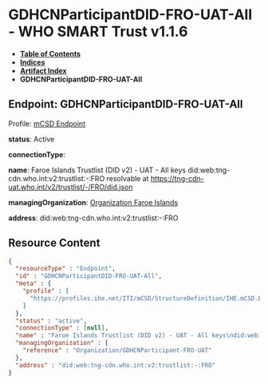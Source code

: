 # GDHCNParticipantDID-FRO-UAT-All - WHO SMART Trust v1.1.6

* [**Table of Contents**](toc.md)
* [**Indices**](indices.md)
* [**Artifact Index**](artifacts.md)
* **GDHCNParticipantDID-FRO-UAT-All**

## Endpoint: GDHCNParticipantDID-FRO-UAT-All

Profile: [mCSD Endpoint](https://profiles.ihe.net/ITI/mCSD/4.0.0/StructureDefinition-IHE.mCSD.Endpoint.html)

**status**: Active

**connectionType**: 

**name**: Faroe Islands Trustlist (DID v2) - UAT - All keys did:web:tng-cdn.who.int:v2:trustlist:-:FRO resolvable at https://tng-cdn-uat.who.int/v2/trustlist/-/FRO/did.json

**managingOrganization**: [Organization Faroe Islands](Organization-GDHCNParticipant-FRO-UAT.md)

**address**: did:web:tng-cdn.who.int:v2:trustlist:-:FRO



## Resource Content

```json
{
  "resourceType" : "Endpoint",
  "id" : "GDHCNParticipantDID-FRO-UAT-All",
  "meta" : {
    "profile" : [
      "https://profiles.ihe.net/ITI/mCSD/StructureDefinition/IHE.mCSD.Endpoint"
    ]
  },
  "status" : "active",
  "connectionType" : [null],
  "name" : "Faroe Islands Trustlist (DID v2) - UAT - All keys\ndid:web:tng-cdn.who.int:v2:trustlist:-:FRO\nresolvable at https://tng-cdn-uat.who.int/v2/trustlist/-/FRO/did.json",
  "managingOrganization" : {
    "reference" : "Organization/GDHCNParticipant-FRO-UAT"
  },
  "address" : "did:web:tng-cdn.who.int:v2:trustlist:-:FRO"
}

```
